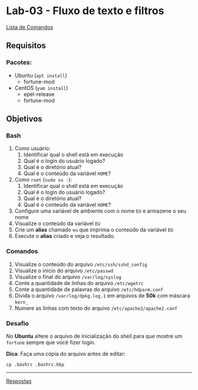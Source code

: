 # Lab-03 - Fluxo de texto e filtros

[Lista de Comandos](../comandos.md)

## Requisitos

### Pacotes:

- Ubuntu (`apt install`)
    - fortune-mod
- CentOS (`yum install`)
    - epel-release
    - fortune-mod

## Objetivos

### Bash

1. Como usuário:
    1. Identificar qual o shell está em execução
    2. Qual é o login do usuário logado?
    3. Qual é o diretório atual?
    4. Qual é o conteúdo da variável `HOME`?
2. Como `root` (`sudo su -`):
    1. Identificar qual o shell está em execução
    2. Qual é o login do usuário logado?
    3. Qual é o diretório atual?
    4. Qual é o conteúdo da variável `HOME`?
3. Configure uma variável de ambiente com o nome `EU` e armazene o seu nome
4. Visualize o conteúdo da variável `EU`
5. Crie um __alias__ chamado `eu` que imprima o conteúdo da variável `EU`
6. Execute o __alias__ criado e veja o resultado.

### Comandos

1. Visualize o conteúdo do arquivo `/etc/ssh/sshd_config`
2. Visualize o início do arquivo `/etc/passwd`
3. Visualize o final do arquivo `/var/log/syslog`
4. Conte a quantidade de linhas do arquivo `/etc/wgetrc`
5. Conte a quantidade de palavras do arquivo `/etc/hdparm.conf`
6. Divida o arquivo `/var/log/dpkg.log.1` em arquivos de **50k** com máscara `kern_`
7. Numere as linhas com texto do arquivo `/etc/apache2/apache2.conf`


### Desafio

No **Ubuntu** altere o arquivo de inicialização do shell para que mostre um `fortune` sempre que você fizer login.

**Dica**: Faça uma cópia do arquivo antes de editar:

```
cp .bashrc .bashrc.bkp
```


------------
[Respostas](respostas.md)
